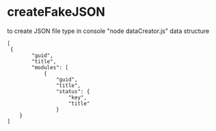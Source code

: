 # createFakeJSON
to create JSON file type in console "node dataCreator.js"
data structure 
```  
[
 {
		"guid",
		"title",
		"modules": [
			{
				"guid",
				"title",
				"status": {
					"key",
					"title"
				}
    }
] 
